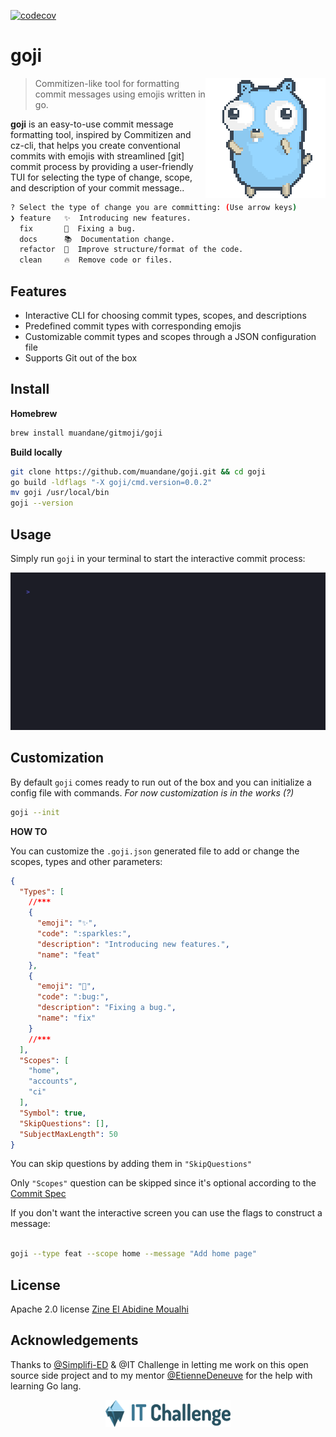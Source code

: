 [![codecov](https://codecov.io/gh/muandane/goji/branch/main/graph/badge.svg?token=0PYU31AH2S)](https://codecov.io/gh/muandane/goji)
# goji

<img align="right" src="public/go-gopher.gif">

> Commitizen-like tool for formatting commit messages using emojis written in go.

**goji** is an easy-to-use commit message formatting tool, inspired by Commitizen and cz-cli, 
that helps you create conventional commits with emojis with streamlined [git] commit process by providing a user-friendly TUI 
for selecting the type of change, scope, and description of your commit message..

```sh
? Select the type of change you are committing: (Use arrow keys)
❯ feature   ✨  Introducing new features.
  fix       🐛  Fixing a bug.
  docs      📚  Documentation change.
  refactor  🎨  Improve structure/format of the code.
  clean     🔥  Remove code or files.
```

## Features

- Interactive CLI for choosing commit types, scopes, and descriptions
- Predefined commit types with corresponding emojis
- Customizable commit types and scopes through a JSON configuration file
- Supports Git out of the box

## Install

**Homebrew**

```bash
brew install muandane/gitmoji/goji
```

**Build locally**

```bash
git clone https://github.com/muandane/goji.git && cd goji
go build -ldflags "-X goji/cmd.version=0.0.2"
mv goji /usr/local/bin
goji --version 
```

## Usage

Simply run `goji` in your terminal to start the interactive commit process:

![Goji gif](public/goji.gif)

## Customization

By default `goji` comes ready to run out of the box and you can initialize a config file with commands. _For now customization is in the works (?)_

```sh
goji --init
```

**HOW TO**

You can customize the `.goji.json` generated file to add or change the scopes, types and other parameters:

```json
{
  "Types": [
    //***
    {
      "emoji": "✨",
      "code": ":sparkles:",
      "description": "Introducing new features.",
      "name": "feat"
    },
    {
      "emoji": "🐛",
      "code": ":bug:",
      "description": "Fixing a bug.",
      "name": "fix"
    }
    //***
  ],
  "Scopes": [
    "home",
    "accounts",
    "ci"
  ],
  "Symbol": true,
  "SkipQuestions": [],
  "SubjectMaxLength": 50
}
```

You can skip questions by adding them in `"SkipQuestions"`

Only `"Scopes"` question can be skipped since it's optional according to the [Commit Spec](https://www.conventionalcommits.org/en/v1.0.0/)

If you don't want the interactive screen you can use the flags to construct a message:

```sh

goji --type feat --scope home --message "Add home page"

```

## License

Apache 2.0 license [Zine El Abidine Moualhi](https://www.linkedin.com/in/zinemoualhi/)

## Acknowledgements

Thanks to [@Simplifi-ED](https://www.simplified.fr) & @IT Challenge in letting me work on this open source side project and to my mentor [@EtienneDeneuve](https://github.com/EtienneDeneuve) for the help with learning Go lang.

<div style="text-align: center;">
    <img src="public/logo.svg" alt="IT Challenge" width="200"/>
</div>
